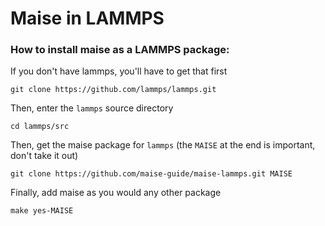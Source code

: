 # Maise in LAMMPS

### How to install maise as a LAMMPS package:
If you don't have lammps, you'll have to get that first
```
git clone https://github.com/lammps/lammps.git
```
Then, enter the `lammps` source directory
```
cd lammps/src
```
Then, get the maise package for `lammps` (the `MAISE` at the end is important, don't take it out)
```
git clone https://github.com/maise-guide/maise-lammps.git MAISE
```
Finally, add maise as you would any other package
```
make yes-MAISE
```
